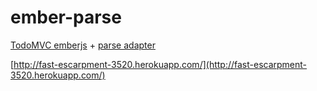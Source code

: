ember-parse
===========

[TodoMVC emberjs](https://github.com/tastejs/todomvc/tree/gh-pages/architecture-examples/emberjs) + [parse adapter](http://clintjhill.github.io/ember-parse-adapter/)


[http://fast-escarpment-3520.herokuapp.com/](http://fast-escarpment-3520.herokuapp.com/)